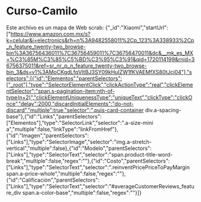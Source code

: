 # Curso-Camilo
Este archivo es un mapa de Web scrab:
{"_id":"Xiaomi","startUrl":["https://www.amazon.com.mx/s?k=celular&i=electronics&rh=n%3A9482558011%2Cp_123%3A338933%2Cp_n_feature_twenty-two_browse-bin%3A36756436011%7C36756459011%7C36756470011&dc&__mk_es_MX=%C3%85M%C3%85%C5%BD%C3%95%C3%91&qid=1720114199&rnid=36756375011&ref=sr_nr_p_n_feature_twenty-two_browse-bin_3&ds=v1%3AMoCKgdLfqVItBJ3SY09kHuIZW1fKVAEMfXS80tJcj04"],"selectors":[{"id":"Elementos","parentSelectors":["_root"],"type":"SelectorElementClick","clickActionType":"real","clickElementSelector":"span.s-pagination-item:nth-of-type(n+2)","clickElementUniquenessType":"uniqueText","clickType":"clickOnce","delay":2000,"discardInitialElements":"do-not-discard","multiple":true,"selector":".puis-card-container div.a-spacing-base"},{"id":"Links","parentSelectors":["Elementos"],"type":"SelectorLink","selector":".a-size-mini a","multiple":false,"linkType":"linkFromHref"},{"id":"Imagen","parentSelectors":["Links"],"type":"SelectorImage","selector":"img.a-stretch-vertical","multiple":false},{"id":"Modelo","parentSelectors":["Links"],"type":"SelectorText","selector":"span.product-title-word-break","multiple":false,"regex":""},{"id":"Costo","parentSelectors":["Links"],"type":"SelectorText","selector":".reinventPricePriceToPayMargin span.a-price-whole","multiple":false,"regex":""},{"id":"Calificación","parentSelectors":["Links"],"type":"SelectorText","selector":"#averageCustomerReviews_feature_div span.a-color-base","multiple":false,"regex":""}]}
